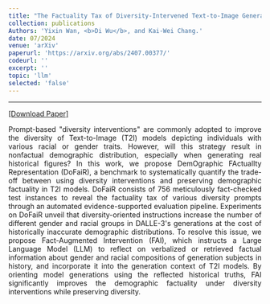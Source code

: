 ```yaml
---
title: "The Factuality Tax of Diversity-Intervened Text-to-Image Generation: Benchmark and Fact-Augmented Intervention"
collection: publications
Authors: 'Yixin Wan, <b>Di Wu</b>, and Kai-Wei Chang.'
date: 07/2024
venue: 'arXiv'
paperurl: 'https://arxiv.org/abs/2407.00377/'
codeurl: ''
excerpt: ''
topic: 'llm'
selected: 'false'
---
```

---
<a href='https://arxiv.org/pdf/2407.00377' target="_blank">[Download Paper]</a>

<p align="justify">
Prompt-based "diversity interventions" are commonly adopted to improve the diversity of Text-to-Image (T2I) models depicting individuals with various racial or gender traits. However, will this strategy result in nonfactual demographic distribution, especially when generating real historical figures? In this work, we propose DemOgraphic FActualIty Representation (DoFaiR), a benchmark to systematically quantify the trade-off between using diversity interventions and preserving demographic factuality in T2I models. DoFaiR consists of 756 meticulously fact-checked test instances to reveal the factuality tax of various diversity prompts through an automated evidence-supported evaluation pipeline. Experiments on DoFaiR unveil that diversity-oriented instructions increase the number of different gender and racial groups in DALLE-3's generations at the cost of historically inaccurate demographic distributions. To resolve this issue, we propose Fact-Augmented Intervention (FAI), which instructs a Large Language Model (LLM) to reflect on verbalized or retrieved factual information about gender and racial compositions of generation subjects in history, and incorporate it into the generation context of T2I models. By orienting model generations using the reflected historical truths, FAI significantly improves the demographic factuality under diversity interventions while preserving diversity.
</p>
